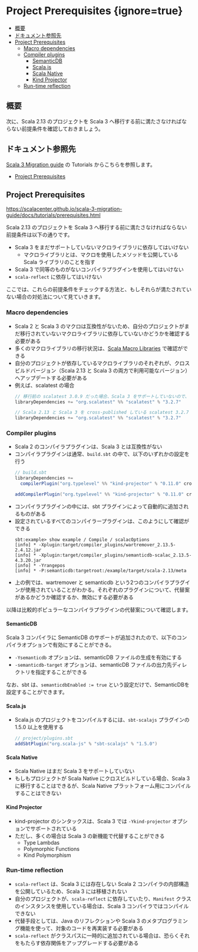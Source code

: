 # Project Prerequisites {ignore=true}

<!-- @import "[TOC]" {cmd="toc" depthFrom=1 depthTo=6 orderedList=false} -->

<!-- code_chunk_output -->

- [概要](#概要)
- [ドキュメント参照先](#ドキュメント参照先)
- [Project Prerequisites](#project-prerequisites-1)
  - [Macro dependencies](#macro-dependencies)
  - [Compiler plugins](#compiler-plugins)
    - [SemanticDB](#semanticdb)
    - [Scala.js](#scalajs)
    - [Scala Native](#scala-native)
    - [Kind Projector](#kind-projector)
  - [Run-time reflection](#run-time-reflection)

<!-- /code_chunk_output -->

## 概要

次に、Scala 2.13 のプロジェクトを Scala 3 へ移行する前に満たさなければならない前提条件を確認しておきましょう。

## ドキュメント参照先

[Scala 3 Migration guide](https://scalacenter.github.io/scala-3-migration-guide/) の Tutorials からこちらを参照します。

- [Project Prerequisites](https://scalacenter.github.io/scala-3-migration-guide/docs/tutorials/prerequisites.html)


## Project Prerequisites

https://scalacenter.github.io/scala-3-migration-guide/docs/tutorials/prerequisites.html

Scala 2.13 のプロジェクトを Scala 3 へ移行する前に満たさなければならない前提条件は以下の通りです。

- Scala 3 をまだサポートしていないマクロライブラリに依存してはいけない
  - マクロライブラリとは、マクロを使用したメソッドを公開している Scala ライブラリのことを指す
- Scala 3 で同等のものがないコンパイラプラグインを使用してはいけない
- `scala-reflect` に依存してはいけない

ここでは、これらの前提条件をチェックする方法と、もしそれらが満たされていない場合の対処法について見ていきます。


### Macro dependencies

- Scala 2 と Scala 3 のマクロは互換性がないため、自分のプロジェクトがまだ移行されていないマクロライブラリに依存していないかどうかを確認する必要がある
- 多くのマクロライブラリの移行状況は、[Scala Macro Libraries](https://scalacenter.github.io/scala-3-migration-guide/docs/macros/macro-libraries.html) で確認ができる
- 自分のプロジェクトが依存しているマクロライブラリのそれぞれが、クロスビルドバージョン（Scala 2.13 と Scala 3 の両方で利用可能なバージョン）へアップデートする必要がある
- 例えば、scalatest の場合
  ```scala
  // 移行前の scalatest 3.0.9 だった場合、Scala 3 をサポートしていないので、
  libraryDependencies += "org.scalatest" %% "scalatest" % "3.2.7"

  // Scala 2.13 と Scala 3 を cross-published している scalatest 3.2.7 に上げる
  libraryDependencies += "org.scalatest" %% "scalatest" % "3.2.7"
  ```

### Compiler plugins

- Scala 2 のコンパイラプラグインは、Scala 3 とは互換性がない
- コンパイラプラグインは通常、`build.sbt` の中で、以下のいずれかの設定を行う
  ```scala
  // build.sbt
  libraryDependencies +=
    compilerPlugin("org.typelevel" %% "kind-projector" % "0.11.0" cross CrossVersion.full)

  addCompilerPlugin("org.typelevel" %% "kind-projector" % "0.11.0" cross CrossVersion.full)
  ```
- コンパイラプラグインの中には、sbt プラグインによって自動的に追加されるものがある
- 設定されているすべてのコンパイラープラグインは、このようにして確認ができる
  ```
  sbt:example> show example / Compile / scalacOptions
  [info] * -Xplugin:target/compiler_plugins/wartremover_2.13.5-2.4.12.jar
  [info] * -Xplugin:target/compiler_plugins/semanticdb-scalac_2.13.5-4.3.20.jar
  [info] * -Yrangepos
  [info] * -P:semanticdb:targetroot:/example/target/scala-2.13/meta
  ```
- 上の例では、wartremover と semanticdb という2つのコンパイラプラグインが使用されていることがわかる。それぞれのプラグインについて、代替案があるかどうか確認するか、無効にする必要がある

以降は比較的ポピュラーなコンパイラプラグインの代替案について確認します。

#### SemanticDB

Scala 3 コンパイラに SemanticDB のサポートが追加されたので、以下のコンパイラオプションで有効にすることができる。

- `-Ysemanticdb` オプションは、semanticDB ファイルの生成を有効にする
- `-semanticdb-target` オプションは、semanticDB ファイルの出力先ディレクトリを指定することができる

なお、sbt は、`semanticdbEnabled := true` という設定だけで、SemanticDBを設定することができます。

#### Scala.js

- Scala.js のプロジェクトをコンパイルするには、`sbt-scalajs` プラグインの 1.5.0 以上を使用する
  ```scala
  // project/plugins.sbt
  addSbtPlugin("org.scala-js" % "sbt-scalajs" % "1.5.0")
  ```

#### Scala Native

- Scala Native はまだ Scala 3 をサポートしていない
- もしもプロジェクトが Scala Native にクロスビルドしている場合、Scala 3 に移行することはできるが、Scala Native プラットフォーム用にコンパイルすることはできない

#### Kind Projector

- kind-projector のシンタックスは、Scala 3 では `-Ykind-projector` オプションでサポートされている
- ただし、多くの場合は Scala 3 の新機能で代替することができる
  - Type Lambdas
  - Polymorphic Functions
  - Kind Polymorphism

### Run-time reflection

- `scala-reflect` は、Scala 3 には存在しない Scala 2 コンパイラの内部構造を公開しているため、Scala 3 には移植されない
- 自分のプロジェクトが、`scala-reflect` に依存していたり、`Manifest` クラスのインスタンスを使用している場合は、Scala 3 コンパイラではコンパイルできない
- 代替手段としては、Java のリフレクションや Scala 3 のメタプログラミング機能を使って、対象のコードを再実装する必要がある
- `scala-reflect` がクラスパスに一時的に追加されている場合は、恐らくそれをもたらす依存関係をアップグレードする必要がある

